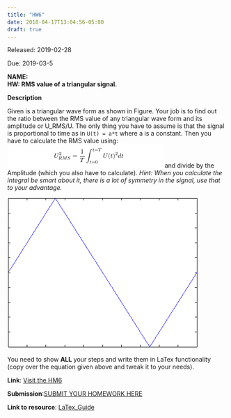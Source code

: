 ```yaml
---
title: "HW6"
date: 2018-04-17T13:04:56-05:00
draft: true
---
```


Released: 2019-02-28

Due: 2019-03-5

**NAME:**  
**HW: RMS value of a triangular signal.**

**Description**

Given is a triangular wave form as shown in Figure. Your job is to find out the ratio between the RMS value of any triangular wave form and its amplitude or U_RMS/U. The only thing you have to assume is that the signal is proportional to time as in ```U(t) = a*t``` where a is a constant. Then you have to calculate the RMS value using: ![figureRMS](https://github.com/ABE425/ABE425/blob/Rongliu/data/hw/HW_other/RMS.png) and divide by the Amplitude (which you also have to calculate). _Hint: When you calculate the integral be smart about it, there is a lot of  symmetry in the signal, use that to your advantage._

![figure](https://github.com/ABE425/data/blob/lab_1/ABE425HMK/HW_RMS_Triangle/TriangularWaveSignal.png)

You need to show **ALL** your steps and write them in LaTex functionality (copy over the equation given above and tweak it to your needs).


**Link**: [Visit the HM6](https://github.com/ABE425/ABE425/tree/master/data/hw/HW_TheveninEquivalents )

**Submission**:[SUBMIT YOUR HOMEWORK HERE]()

**Link to resource**: [LaTex_Guide](../../resources/LaTex_Guide.md)
